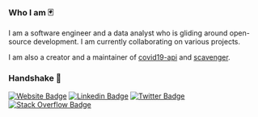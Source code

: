 ### Who I am 🃏

I am a software engineer and a data analyst who is gliding around open-source development. I am currently collaborating on various projects.

I am also a creator and a maintainer of [covid19-api](https://nat236919.github.io/covid19-api/) and [scavenger](https://scavenger-project.azurewebsites.net/).

### Handshake 🤝

[![Website Badge](https://img.shields.io/website?down_message=offline&label=nat236919.github.io&style=flat-square&up_message=online&url=https://nat236919.github.io/)](https://nat236919.github.io/)
[![Linkedin Badge](https://img.shields.io/badge/-LinkedIn-blue?style=flat-square&logo=Linkedin&logoColor=white&link=https://www.linkedin.com/in/arunoprayoch-nuttaphat/)](https://www.linkedin.com/in/arunoprayoch-nuttaphat/)
[![Twitter Badge](https://img.shields.io/badge/-Twitter-blue?style=flat-square&logo=Twitter&logoColor=white&link=https://twitter.com/nat236919)](https://twitter.com/nat236919)
[![Stack Overflow Badge](https://img.shields.io/badge/-StackOverflow-orange?style=flat-square&logo=stackoverflow&logoColor=white&link=https://stackoverflow.com/users/6926444/n-arunoprayoch)](https://stackoverflow.com/users/6926444/n-arunoprayoch)
